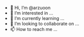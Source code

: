 - 👋 Hi, I’m @arzuoon
- 👀 I’m interested in ...
- 🌱 I’m currently learning ...
- 💞️ I’m looking to collaborate on ...
- 📫 How to reach me ...

<!---
arzuoon/arzuoon is a ✨ special ✨ repository because its `README.md` (this file) appears on your GitHub profile.
You can click the Preview link to take a look at your changes.
--->
